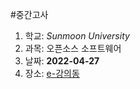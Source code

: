 #중간고사
1. 학교: *Sunmoon University*
1. 과목: 오픈소스 소프트웨어
1. 날짜: **2022-04-27**
1. 장소: [e-강의동](https://lms.sunmoon.ac.kr)


